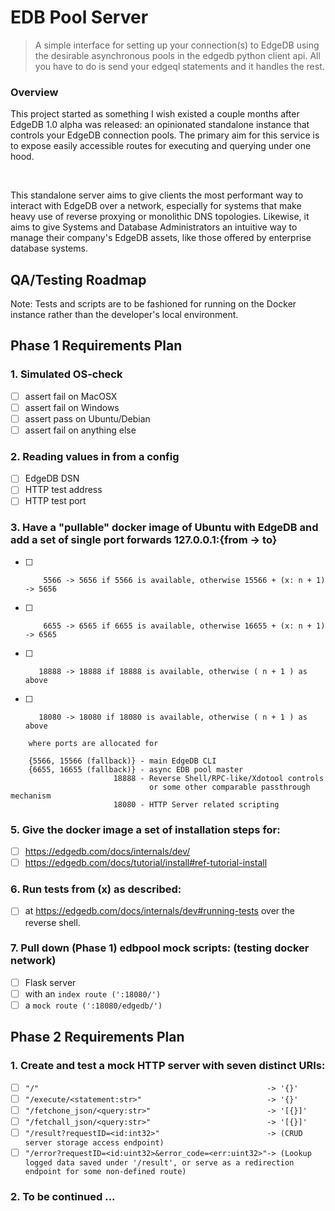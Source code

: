 # EDB Pool Server

> A simple interface for setting up your connection(s) to EdgeDB using the desirable asynchronous pools in the edgedb python client api. All you have to do is send your edgeql statements and it handles the rest. 

### Overview

This project started as something I wish existed a couple months after EdgeDB 1.0 alpha was released: an opinionated standalone instance that controls your EdgeDB connection pools. The primary aim for this service is to expose easily accessible routes for executing and querying under one hood. 

<br />

This standalone server aims to give clients the most performant way to interact with EdgeDB over a network, especially for systems that make heavy use of
reverse proxying or monolithic DNS topologies. Likewise, it aims to give Systems and Database Administrators an intuitive way to manage their company's EdgeDB assets, like those offered by enterprise database systems. 

## QA/Testing Roadmap
Note: Tests and scripts are to be fashioned for running on the Docker instance rather than the developer's local environment.

## Phase 1 Requirements Plan

### 1. Simulated OS-check

- [ ] assert fail on MacOSX
- [ ] assert fail on Windows
- [ ] assert pass on Ubuntu/Debian
- [ ] assert fail on anything else

### 2. Reading values in from a config
- [ ] EdgeDB DSN
- [ ] HTTP test address
- [ ] HTTP test port

### 3. Have a "pullable" docker image of Ubuntu with EdgeDB and add a set of single port forwards 127.0.0.1:{from -> to} 
- [ ]         5566 -> 5656 if 5566 is available, otherwise 15566 + (x: n + 1) -> 5656
- [ ]         6655 -> 6565 if 6655 is available, otherwise 16655 + (x: n + 1) -> 6565
- [ ]        18888 -> 18888 if 18888 is available, otherwise ( n + 1 ) as above
- [ ]        18080 -> 18080 if 18080 is available, otherwise ( n + 1 ) as above
```
    where ports are allocated for

    {5566, 15566 (fallback)} - main EdgeDB CLI
    {6655, 16655 (fallback)} - async EDB pool master
                       18888 - Reverse Shell/RPC-like/Xdotool controls
                               or some other comparable passthrough mechanism
                       18080 - HTTP Server related scripting
```

### 5. Give the docker image a set of installation steps for:
- [ ] https://edgedb.com/docs/internals/dev/
- [ ] https://edgedb.com/docs/tutorial/install#ref-tutorial-install

### 6. Run tests from (x) as described:
- [ ] at https://edgedb.com/docs/internals/dev#running-tests over the reverse shell.

### 7. Pull down (Phase 1) edbpool mock scripts: (testing docker network)
- [ ] Flask server
- [ ] with an `index route (':18080/')` 
- [ ] a `mock route (':18080/edgedb/')`

## Phase 2 Requirements Plan

### 1. Create and test a mock HTTP server with seven distinct URIs:
- [ ] `"/"                                                   -> '{}'`
- [ ] `"/execute/<statement:str>"                            -> '{}'`
- [ ] `"/fetchone_json/<query:str>"                          -> '[{}]'`
- [ ] `"/fetchall_json/<query:str>"                          -> '[{}]'`
- [ ] `"/result?requestID=<id:int32>"                        -> (CRUD server storage access endpoint)`
- [ ] `"/error?requestID=<id:uint32>&error_code=<err:uint32>"-> (Lookup logged data saved under '/result', or serve as a redirection endpoint for some non-defined route)`

### 2. To be continued ...

